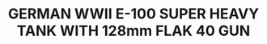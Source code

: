 ---
layout: product
title: "GERMAN WWII E-100 SUPER HEAVY TANK WITH 128mm FLAK 40 GUN"
price: "2000" 
desc: "Maketa"
img_path: "/assets/img/UA72133.webp"
brand: "N/A"
available: false
special_offer: false
new: false
soon: false
cat: "010000"
subcat: "013300"
subsubcat: "0N/A"
sifra: "UA72133"
popular: false
---